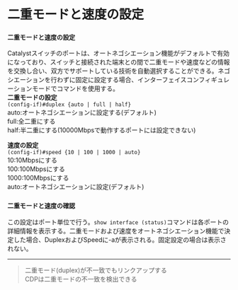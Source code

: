 # 二重モードと速度の設定

### `二重モードと速度の設定`
Catalystスイッチのポートは、オートネゴシエーション機能がデフォルトで有効になっており、スイッチと接続された端末との間で二重モードや速度などの情報を交換し合い、双方でサポートしている技術を自動選択することができる。ネゴシエーションを行わずに固定に設定する場合、インターフェイスコンフィギュレーションモードでコマンドを使用する。  
**二重モードの設定**  
`(config-if)#duplex {auto | full | half}`  
auto:オートネゴシエーションに設定する(デフォルト)  
full:全二重にする  
half:半二重にする(10000Mbpsで動作するポートには設定できない)

**速度の設定**  
`(config-if)#speed {10 | 100 | 1000 | auto}`  
10:10Mbpsにする  
100:100Mbpsにする  
1000:100Mbpsにする  
auto:オートネゴシエーションに設定(デフォルト)

### `二重モードと速度の確認`
この設定はポート単位で行う。`show interface (status)`コマンドは各ポートの詳細情報を表示する。二重モードおよび速度をオートネゴシエーション機能で決定した場合、DuplexおよびSpeedに-aが表示される。固定設定の場合は表示されない。

---
> 二重モード(duplex)が不一致でもリンクアップする  
> CDPは二重モードの不一致を検出できる
